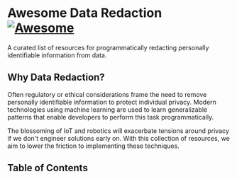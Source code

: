 # Awesome Data Redaction [![Awesome](https://cdn.rawgit.com/sindresorhus/awesome/d7305f38d29fed78fa85652e3a63e154dd8e8829/media/badge.svg)](https://github.com/jtoy/awesome)
A curated list of resources for programmatically redacting personally identifiable information from data.

## Why Data Redaction?

Often regulatory or ethical considerations frame the need to remove personally identifiable information to protect individual privacy. Modern technologies using machine learning are used to learn generalizable patterns that enable developers to perform this task programmatically. 

The blossoming of IoT and robotics will exacerbate tensions around privacy if we don't engineer solutions early on. With this collection of resources, we aim to lower the friction to implementing these techniques.

## Table of Contents

